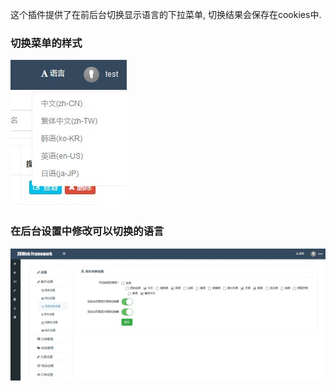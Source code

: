 这个插件提供了在前后台切换显示语言的下拉菜单, 切换结果会保存在cookies中.<br/>

### 切换菜单的样式

![切换菜单的样式](../images/plugins/common.languageswitcher.language_switch_menu.jpg)

### 在后台设置中修改可以切换的语言

![语言切换设置](../images/plugins/common.languageswitcher.language_switch_settings.jpg)
